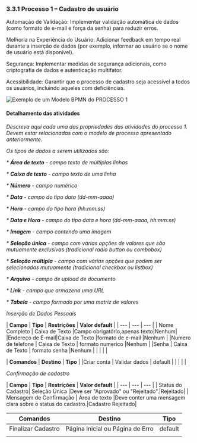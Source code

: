 ### 3.3.1 Processo 1 – Cadastro de usuário

Automação de Validação: Implementar validação automática de dados (como formato de e-mail e força da senha) para reduzir erros.

Melhoria na Experiência do Usuário: Adicionar feedback em tempo real durante a inserção de dados (por exemplo, informar ao usuário se o nome de usuário está disponível).

Segurança: Implementar medidas de segurança adicionais, como criptografia de dados e autenticação multifator.

Acessibilidade: Garantir que o processo de cadastro seja acessível a todos os usuários, incluindo aqueles com deficiências.

![Exemplo de um Modelo BPMN do PROCESSO 1](images/process.png "Modelo BPMN do Processo 1.")

#### Detalhamento das atividades

_Descreva aqui cada uma das propriedades das atividades do processo 1. 
Devem estar relacionadas com o modelo de processo apresentado anteriormente._

_Os tipos de dados a serem utilizados são:_

_* **Área de texto** - campo texto de múltiplas linhas_

_* **Caixa de texto** - campo texto de uma linha_

_* **Número** - campo numérico_

_* **Data** - campo do tipo data (dd-mm-aaaa)_

_* **Hora** - campo do tipo hora (hh:mm:ss)_

_* **Data e Hora** - campo do tipo data e hora (dd-mm-aaaa, hh:mm:ss)_

_* **Imagem** - campo contendo uma imagem_

_* **Seleção única** - campo com várias opções de valores que são mutuamente exclusivas (tradicional radio button ou combobox)_

_* **Seleção múltipla** - campo com várias opções que podem ser selecionadas mutuamente (tradicional checkbox ou listbox)_

_* **Arquivo** - campo de upload de documento_

_* **Link** - campo que armazena uma URL_

_* **Tabela** - campo formado por uma matriz de valores_


 *Inserção de Dados Pessoais*

| **Campo**       | **Tipo**         | **Restrições** | **Valor default** |
| ---                  | ---                            | ---               |
| Nome Completo   | Caixa de Texto   |Campo obrigatório,apenas texto|Nenhum|
|Endereço de E-mail|Caixa de Texto   |formato de e-mail  |Nenhum           |
|Numero de telefone | Caixa de Texto   | formato numerico  |Nenhum           |
|Senha | Caixa de Texto   | formato senha  |Nenhum           |
|                      |                                |                   |

| **Comandos**         |  **Destino**                   | **Tipo** |
|Criar conta            | Validar dados            | default           |
|                      |                                |                   |



*Confirmação de cadastro*

| **Campo**       | **Tipo**         | **Restrições** | **Valor default** |
| ---                  | ---                            | ---               |
| Status do Cadastro| Seleção Única  |Deve ser "Aprovado" ou "Rejeitado".|Rejeitado|
| Mensagem de Confirmação | Área de texto |Deve conter uma mensagem clara sobre o status do cadastro.|Cadastro Rejeitado|

| **Comandos**         |  **Destino**                   | **Tipo**          |
| ---                  | ---                            | ---               |
| Finalizar Cadastro |Página Inicial ou Página de Erro  | default |
|                      |                                |                   |
